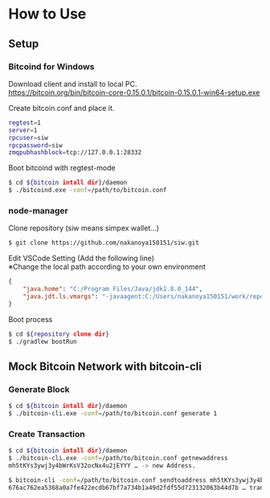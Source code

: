 # How to Use

## Setup 
### Bitcoind for Windows
Download client and install to local PC.  
https://bitcoin.org/bin/bitcoin-core-0.15.0.1/bitcoin-0.15.0.1-win64-setup.exe

Create bitcoin.conf and place it.
```sh
regtest=1
server=1
rpcuser=siw
rpcpassword=siw
zmqpubhashblock=tcp://127.0.0.1:28332
```

Boot bitcoind with regtest-mode
```sh
$ cd ${bitcoin intall dir}/daemon
$ ./bitcoind.exe -conf=/path/to/bitcoin.conf
```

### node-manager
Clone repository (siw means simpex wallet...) 
```sh
$ git clone https://github.com/nakanoya150151/siw.git
```
Edit VSCode Setting (Add the following line)  
※Change the local path according to your own environment
```json
{
    "java.home": "C:/Program Files/Java/jdk1.8.0_144",
    "java.jdt.ls.vmargs": "-javaagent:C:/Users/nakanoya150151/work/repos/siw/lib/lombok.jar -Xbootclasspath/a:C:/Users/nakanoya150151/work/repos/siw/lib/lombok.jar",
}
```

Boot process
```sh
$ cd ${repository clone dir}
$ ./gradlew bootRun
```

## Mock Bitcoin Network with bitcoin-cli

### Generate Block
```sh
$ cd ${bitcoin intall dir}/daemon
$ ./bitcoin-cli.exe -conf=/path/to/bitcoin.conf generate 1
```

### Create Transaction
```sh
$ cd ${bitcoin intall dir}/daemon
$ ./bitcoin-cli.exe -conf=/path/to/bitcoin.conf getnewaddress
mh5tKYs3ywj3y4bWrKsV32ocNx4u2jEYYY … -> new Address.

$ bitcoin-cli -conf=/path/to/bitcoin.conf sendtoaddress mh5tKYs3ywj3y4bWrKsV32ocNx4u2jEYYY 0.01 … send amount
676ac762ea5368a0a7fe422ecdb67bf7a734b1a49d2fdf55d723132063b44d7b … transaction ID
```